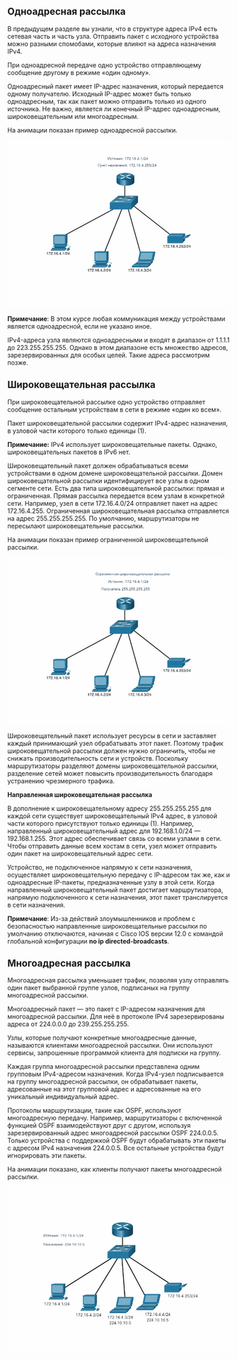<!-- verified: agorbachev 03.05.2022 -->

<!-- 11.2.1 -->
## Одноадресная рассылка

В предыдущем разделе вы узнали, что в структуре адреса IPv4 есть сетевая часть и часть узла. Отправить пакет с исходного устройства можно разными спомобами, которые влияют на адреса назначения IPv4.

При одноадресной передаче одно устройство отправляющему сообщение другому в режиме «один одному».

Одноадресный пакет имеет IP-адрес назначения, который передается одному получателю. Исходный IP-адрес может быть только одноадресным, так как пакет можно отправить только из одного источника. Не важно, является ли конечный IP-адрес одноадресным, широковещательным или многоадресным.

На анимации показан пример одноадресной рассылки.

![](./assets/11.2.1.gif)

**Примечание**: В этом курсе любая коммуникация между устройствами является одноадресной, если не указано иное.

IPv4-адреса узла являются одноадресными и входят в диапазон от 1.1.1.1 до 223.255.255.255. Однако в этом диапазоне есть множество адресов, зарезервированных для особых целей. Такие адреса рассмотрим позже.

<!-- 11.2.2 -->
## Широковещательная рассылка

При широковещательной рассылке одно устройство отправляет сообщение остальным устройствам в сети в режиме «один ко всем».

Пакет широковещательной рассылки содержит IPv4-адрес назначения, в узловой части которого только единицы (1).

**Примечание:** IPv4 использует широковещательные пакеты. Однако, широковещательных пакетов в IPv6 нет.

Широковещательный пакет должен обрабатываться всеми устройствами в одном домене широковещательной рассылки. Домен широковещательной рассылки идентифицирует все узлы в одном  сегменте сети. Есть два типа широковещательной рассылки: прямая и ограниченная. Прямая рассылка передается всем узлам в конкретной сети. Например, узел в сети 172.16.4.0/24 отправляет пакет на адрес 172.16.4.255. Ограниченная широковещательная рассылка отправляется на адрес 255.255.255.255. По умолчанию, маршрутизаторы не пересылают широковещательные рассылки.

На анимации показан пример ограниченной широковещательной рассылки.

![](./assets/11.2.2.gif)

Широковещательный пакет использует ресурсы в сети и заставляет каждый принимающий узел обрабатывать этот пакет. Поэтому трафик широковещательной рассылки должен нужно ограничить, чтобы не снижать производительность сети и устройств. Поскольку маршрутизаторы разделяют домены широковещательной рассылки, разделение сетей может повысить производительность благодаря устранению чрезмерного трафика.

**Направленная широковещательная рассылка**

В дополнение к широковещательному адресу 255.255.255.255 для каждой сети существует широковещательный IPv4 адрес, в узловой части которого присутствуют только единицы (1). Например, направленный широковещательный адрес для 192.168.1.0/24 — 192.168.1.255. Этот адрес обеспечивает связь со всеми узлами в сети. Чтобы отправить данные всем хостам в сети, узел может отправить один пакет на широковещательный адрес сети.

Устройство, не подключенное напрямую к сети назначения, осуществляет широковещательную передачу с IP-адресом так же, как и одноадресные IP-пакеты, предназначенные узлу в этой сети. Когда направленный широковещательный пакет достигает маршрутизатора, напрямую подключенного к сети назначения, этот пакет транслируется в сети назначения.

**Примечание**: Из-за действий злоумышленников и проблем с безопасностью направленные широковещательные рассылки по умолчанию отключаются, начиная с Cisco IOS версии 12.0 с командой глобальной конфигурации **no ip directed-broadcasts**.

<!-- 11.2.3 -->
## Многоадресная рассылка

Многоадресная рассылка уменьшает трафик, позволяя узлу отправлять один пакет выбранной группе узлов, подписаных на группу многоадресной рассылки.

Многоадресный пакет — это пакет с IP-адресом назначения для многоадресной рассылки. Для неё в протоколе IPv4 зарезервированы адреса от 224.0.0.0 до 239.255.255.255.

Узлы, которые получают конкретные многоадресные данные, называются клиентами многоадресной рассылки. Они используют сервисы, запрошенные программой клиента для подписки на группу.

Каждая группа многоадресной рассылки представлена одним групповым IPv4-адресом назначения. Когда IPv4-узел подписывается на группу многоадресной рассылки, он обрабатывает пакеты, адресованные на этот групповой адрес и адресованные на его уникальный индивидуальный адрес.

Протоколы маршрутизации, такие как OSPF, используют многоадресную передачу. Например, маршрутизаторы с включенной функцией OSPF взаимодействуют друг с другом, используя зарезервированный адрес многоадресной рассылки OSPF 224.0.0.5. Только устройства с поддержкой OSPF будут обрабатывать эти пакеты с адресом IPv4 назначения 224.0.0.5. Все остальные устройства будут игнорировать эти пакеты.

На анимации показано, как клиенты получают пакеты многоадресной рассылки.

![](./assets/11.2.3.gif)

<!-- 11.2.4 -->
<!-- ## Упражнение - одноадресная, широковещательная или многоадресная рассылка -->

